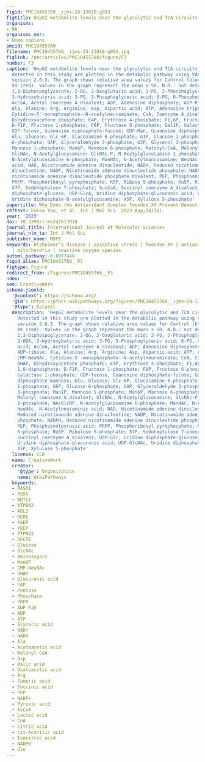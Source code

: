 ```yaml
---
figid: PMC10455760__ijms-24-13018-g003
figtitle: HepG2 metabolite levels near the glycolytic and TCA circuits
organisms:
- NA
organisms_ner:
- Homo sapiens
pmcid: PMC10455760
filename: PMC10455760__ijms-24-13018-g003.jpg
figlink: /pmc/articles/PMC10455760/figure/F3
number: F3
caption: 'HepG2 metabolite levels near the glycolytic and TCA circuits. Metabolites
  detected in this study are plotted in the metabolic pathway using VANTED software
  version 2.6.3. The graph shows relative area values for Control (blue) and Twendee
  X® (red). Values in the graph represent the mean ± SD. N.D.: not detected. 1,3-DPG,
  1,3-Diphospoglycerate; 2-OG, 2-Oxoglutaric acid; 2-PG, 2-Phosphoglyceric acid; 3-HBA,
  3-Hydroxybutyric acid; 3-PG, 3-Phosphoglyceric acid; 6-PG, 6-Phosphogluconic acid;
  AcCoA, Acetyl coenzyme A_divalent; ADP, Adenosine diphosphate; ADP-Rib, ADP-ribose;
  Ala, Alanine; Arg, Arginine; Asp, Aspartic acid; ATP, Adenosine triphosphate; CMP-NeuNAc,
  Cytidine-5′-monophosphate--N-acetylneuraminate; CoA, Coenzyme A_divalent; DHAP,
  Dihydroxyacetone phosphate; E4P, Erythrose 4-phosphate; F1,6P, Fructose 1,6-diphosphate;
  D-F1P, Fructose 1-phosphate; F6P, Fructose 6-phosphate; Gal1P, Galactose 1-phosphate;
  GDP-fucose, Guanosine diphosphate-fucose; GDP-Man, Guanosine diphosphate-mannose;
  Glu, Glucose; Glc-6P, Glucosamine 6-phosphate; G1P, Glucose 1-phosphate; G6P, Glucose
  6-phosphate; GAP, Glyceraldehyde 3-phosphate; G3P, Glycerol 3-phosphate; Man1P,
  Mannose 1-phosphate; Man6P, Mannose 6-phosphate; Malonyl-CoA, Malonyl coenzyme A_divalent;
  GlcNAc, N-Acetylglucosamine; GlcNAc-P, N-Acetylglucosamine 1-phosphate; NAcGlcNP,
  N-Acetylglucosamine 6-phosphate; ManNAc, N-Acetylmannosamine; NeuNAc, N-Acetylneuraminic
  acid; NAD, Nicotinamide adenine dinucleotide; NADH, Reduced nicotinamide adenine
  dinucleotide; NADP, Nicotinamide adenine dinucleotide phosphate; NADPH, Reduced
  nicotinamide adenine dinucleotide phosphate_divalent; PEP, Phosphoenolpyruvic acid;
  PRPP, Phosphoribosyl pyrophosphate; R5P, Ribose 5-phosphate; Ru5P, Ribulose 5-phosphate;
  S7P, Sedoheptulose 7-phosphate; SucCoA, Succinyl coenzyme A_divalent; UDP-Glc, Uridine
  diphosphate-glucose; UDP-GlcA, Uridine diphosphate-glucuronic acid; UDP-GlcNAc,
  Uridine diphosphate-N-acetylglucosamine; X5P, Xylulose 5-phosphate'
papertitle: Why Does the Antioxidant Complex Twendee X® Prevent Dementia?
reftext: Fukka You, et al. Int J Mol Sci. 2023 Aug;24(16).
year: '2023'
doi: 10.3390/ijms241613018
journal_title: International Journal of Molecular Sciences
journal_nlm_ta: Int J Mol Sci
publisher_name: MDPI
keywords: Alzheimer’s disease | oxidative stress | Twendee X® | antioxidant | dementia
  | mitochondria | reactive oxygen species
automl_pathway: 0.8977449
figid_alias: PMC10455760__F3
figtype: Figure
redirect_from: /figures/PMC10455760__F3
ndex: ''
seo: CreativeWork
schema-jsonld:
  '@context': https://schema.org/
  '@id': https://pfocr.wikipathways.org/figures/PMC10455760__ijms-24-13018-g003.html
  '@type': Dataset
  description: 'HepG2 metabolite levels near the glycolytic and TCA circuits. Metabolites
    detected in this study are plotted in the metabolic pathway using VANTED software
    version 2.6.3. The graph shows relative area values for Control (blue) and Twendee
    X® (red). Values in the graph represent the mean ± SD. N.D.: not detected. 1,3-DPG,
    1,3-Diphospoglycerate; 2-OG, 2-Oxoglutaric acid; 2-PG, 2-Phosphoglyceric acid;
    3-HBA, 3-Hydroxybutyric acid; 3-PG, 3-Phosphoglyceric acid; 6-PG, 6-Phosphogluconic
    acid; AcCoA, Acetyl coenzyme A_divalent; ADP, Adenosine diphosphate; ADP-Rib,
    ADP-ribose; Ala, Alanine; Arg, Arginine; Asp, Aspartic acid; ATP, Adenosine triphosphate;
    CMP-NeuNAc, Cytidine-5′-monophosphate--N-acetylneuraminate; CoA, Coenzyme A_divalent;
    DHAP, Dihydroxyacetone phosphate; E4P, Erythrose 4-phosphate; F1,6P, Fructose
    1,6-diphosphate; D-F1P, Fructose 1-phosphate; F6P, Fructose 6-phosphate; Gal1P,
    Galactose 1-phosphate; GDP-fucose, Guanosine diphosphate-fucose; GDP-Man, Guanosine
    diphosphate-mannose; Glu, Glucose; Glc-6P, Glucosamine 6-phosphate; G1P, Glucose
    1-phosphate; G6P, Glucose 6-phosphate; GAP, Glyceraldehyde 3-phosphate; G3P, Glycerol
    3-phosphate; Man1P, Mannose 1-phosphate; Man6P, Mannose 6-phosphate; Malonyl-CoA,
    Malonyl coenzyme A_divalent; GlcNAc, N-Acetylglucosamine; GlcNAc-P, N-Acetylglucosamine
    1-phosphate; NAcGlcNP, N-Acetylglucosamine 6-phosphate; ManNAc, N-Acetylmannosamine;
    NeuNAc, N-Acetylneuraminic acid; NAD, Nicotinamide adenine dinucleotide; NADH,
    Reduced nicotinamide adenine dinucleotide; NADP, Nicotinamide adenine dinucleotide
    phosphate; NADPH, Reduced nicotinamide adenine dinucleotide phosphate_divalent;
    PEP, Phosphoenolpyruvic acid; PRPP, Phosphoribosyl pyrophosphate; R5P, Ribose
    5-phosphate; Ru5P, Ribulose 5-phosphate; S7P, Sedoheptulose 7-phosphate; SucCoA,
    Succinyl coenzyme A_divalent; UDP-Glc, Uridine diphosphate-glucose; UDP-GlcA,
    Uridine diphosphate-glucuronic acid; UDP-GlcNAc, Uridine diphosphate-N-acetylglucosamine;
    X5P, Xylulose 5-phosphate'
  license: CC0
  name: CreativeWork
  creator:
    '@type': Organization
    name: WikiPathways
  keywords:
  - RASA1
  - RGS6
  - WDTC1
  - ATP8A2
  - ABL2
  - RERE
  - PAEP
  - PREP
  - PTPN22
  - DECR1
  - Glucose
  - GlcNAc
  - Aminosugars
  - Man6P
  - CMP-NeuNAc
  - DHAP
  - Glucuronic acid
  - GAP
  - Pentose
  - Phosphate
  - PRPP
  - ADP-Rib
  - ADP
  - ATP
  - Glyceric acid
  - NAD+
  - NADH
  - Ala
  - Acetoacetic acid
  - Malonyl-CoA
  - Asp
  - Malic acid
  - Oxaloacetic acid
  - Arg
  - Fumaric acid
  - Succinic acid
  - PEP
  - NADP+
  - Pyruvic acid
  - AcCoA
  - Lactic acid
  - CoA
  - Citric acid
  - cis-Aconitic acid
  - Isocitric acid
  - NADPH
  - Glu
---
```

